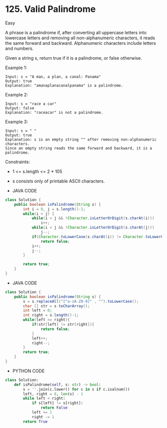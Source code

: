 # 125. Valid Palindrome

Easy

A phrase is a palindrome if, after converting all uppercase letters into lowercase letters and removing all non-alphanumeric characters, it reads the same forward and backward. Alphanumeric characters include letters and numbers.

Given a string s, return true if it is a palindrome, or false otherwise.

Example 1:

```
Input: s = "A man, a plan, a canal: Panama"
Output: true
Explanation: "amanaplanacanalpanama" is a palindrome.
```

Example 2:

```
Input: s = "race a car"
Output: false
Explanation: "raceacar" is not a palindrome.
```

Example 3:

```
Input: s = " "
Output: true
Explanation: s is an empty string "" after removing non-alphanumeric characters.
Since an empty string reads the same forward and backward, it is a palindrome.
```

Constraints:

- 1 <= s.length <= 2 \* 105
- s consists only of printable ASCII characters.

- JAVA CODE

```java
class Solution {
    public boolean isPalindrome(String s) {
        int i = 0, j = s.length()-1;
        while(i < j) {
            while(i < j && !Character.isLetterOrDigit(s.charAt(i)))
                i++;
            while(i < j && !Character.isLetterOrDigit(s.charAt(j)))
                j--;
            if(Character.toLowerCase(s.charAt(i)) != Character.toLowerCase(s.charAt(j)))
                return false;
            i++;
            j--;
        }

        return true;
    }
}
```

- JAVA CODE

```java
class Solution {
    public boolean isPalindrome(String s) {
        s = s.replaceAll("[^a-zA-Z0-9]" , "").toLowerCase();
        char [] str = s.toCharArray();
        int left = 0;
        int right = s.length()-1;
        while(left <= right){
            if(str[left] != str[right]){
                return false;
            }
            left++;
            right--;
        }
        return true;
    }
}
```

- PYTHON CODE

```python
class Solution:
    def isPalindrome(self, s: str) -> bool:
        s = ''.join(c.lower() for c in s if c.isalnum())
        left, right = 0, len(s) - 1
        while left < right:
            if s[left] != s[right]:
                return False
            left += 1
            right -= 1
        return True
```
